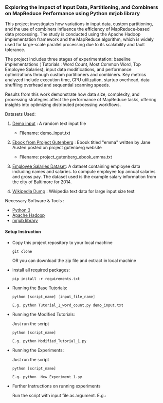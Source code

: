 
### Exploring the Impact of Input Data, Partitioning, and Combiners on MapReduce Performance using Python mrjob library

This project investigates how variations in input data, custom partitioning, and the use of combiners influence the efficiency of MapReduce-based data processing. The study is conducted using the Apache Hadoop implementation framework and the MapReduce algorithm, which is widely used for large-scale parallel processing due to its scalability and fault tolerance.

The project includes three stages of experimentation: baseline implementations ( Tutorials : Word Count, Most Common Word, Top Employee Salaries), input data modifications, and performance optimizations through custom partitioners and combiners. Key metrics analyzed include execution time, CPU utilization, startup overhead, data shuffling overhead and sequential scanning speeds. 

Results from this work demonstrate how data size, complexity, and processing strategies affect the performance of MapReduce tasks, offering insights into optimizing distributed processing workflows.

Datasets Used:

1. [Demo input](https://github.com/zdata-inc/HadoopWithPython/blob/master/resources/input.txt) : A random text input file
    - Filename: demo_input.txt
2. [Ebook from Project Gutenberg](https://www.gutenberg.org/ebooks/158) : Ebook titled "emma" written by Jane Austen posted on project gutenberg website
    - Filename: project_gutenberg_ebook_emma.txt
3. [Employee Salaries Dataset](https://github.com/zdata-inc/HadoopWithPython/blob/master/resources/salaries.csv): A dataset containing employee data including names and salaries. to compute employee top annual salaries and gross pay. The dataset used is the example salary information from the city of Baltimore for 2014.

4. [Wikipedia Dump](https://www.kaggle.com/datasets/toastedalmonds/wikipedia-dump-20200820) : Wikipedia text data for large input size test


Necessary Software & Tools :

- [Python 3](https://www.python.org/downloads/)
- [Apache Hadoop](https://hadoop.apache.org/releases.html)
- [mrjob library](https://mrjob.readthedocs.io/en/latest/)


#### Setup Instruction

* Copy this project repository to your local machine
  ```shell
  git clone 
  ```
   OR
  you can download the zip file and extract in local machine

* Install all required packages:
  ```shell
  pip install -r requirements.txt
  ```
  
* Running the Base Tutorials:
  ```shell
  python [script_name] [input_file_name]

  E.g. python Tutorial_1_word_count.py demo_input.txt
  ```
* Running the Modified Tutorials:

  Just run the script 
  ```shell
  python [script_name]

  E.g. python Modified_Tutorial_1.py
  ```
* Running the Experiments:

  Just run the script 
  ```shell
  python [script_name]

  E.g. python  New_Experiment_1.py
  ```

* Further Instructions on running experiments

  Run the script with input file as argument.
E.g.:


